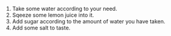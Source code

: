 1. Take some water according to your need.
2. Sqeeze some lemon juice into it.
3. Add sugar according to the amount of water you have taken.
4. Add some salt to taste.